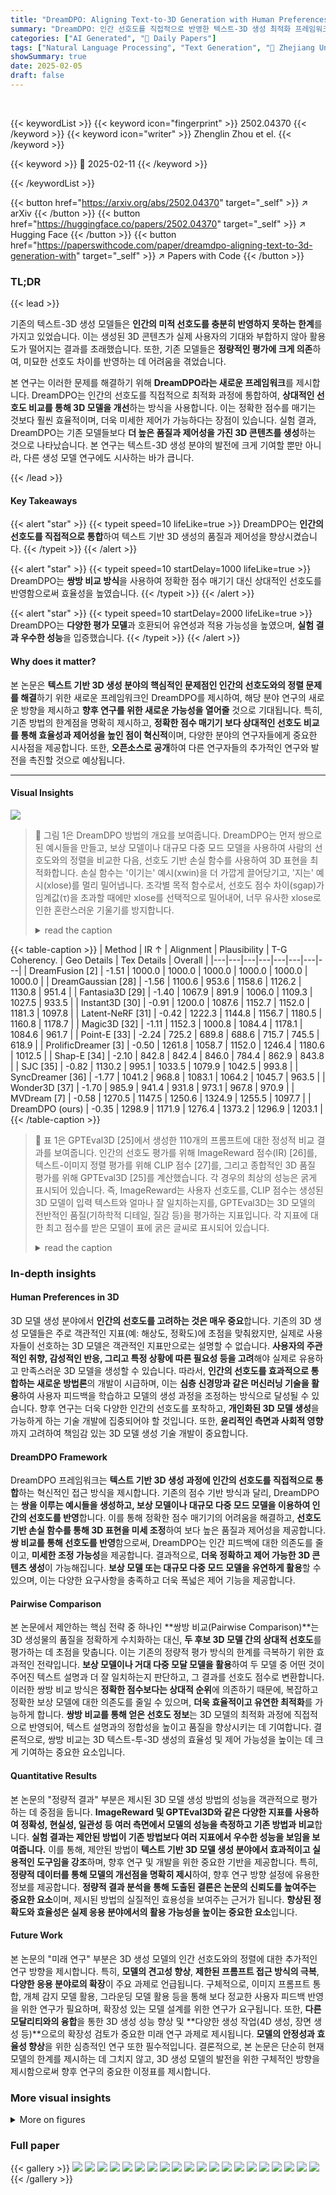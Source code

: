 ```yaml
---
title: "DreamDPO: Aligning Text-to-3D Generation with Human Preferences via Direct Preference Optimization"
summary: "DreamDPO: 인간 선호도를 직접적으로 반영한 텍스트-3D 생성 최적화 프레임워크"
categories: ["AI Generated", "🤗 Daily Papers"]
tags: ["Natural Language Processing", "Text Generation", "🏢 Zhejiang University",]
showSummary: true
date: 2025-02-05
draft: false
---
```


<br>

{{< keywordList >}}
{{< keyword icon="fingerprint" >}} 2502.04370 {{< /keyword >}}
{{< keyword icon="writer" >}} Zhenglin Zhou et el. {{< /keyword >}}
 
{{< keyword >}} 🤗 2025-02-11 {{< /keyword >}}
 
{{< /keywordList >}}

{{< button href="https://arxiv.org/abs/2502.04370" target="_self" >}}
↗ arXiv
{{< /button >}}
{{< button href="https://huggingface.co/papers/2502.04370" target="_self" >}}
↗ Hugging Face
{{< /button >}}
{{< button href="https://paperswithcode.com/paper/dreamdpo-aligning-text-to-3d-generation-with" target="_self" >}}
↗ Papers with Code
{{< /button >}}




### TL;DR


{{< lead >}}

기존의 텍스트-3D 생성 모델들은 **인간의 미적 선호도를 충분히 반영하지 못하는 한계**를 가지고 있었습니다. 이는 생성된 3D 콘텐츠가 실제 사용자의 기대와 부합하지 않아 활용도가 떨어지는 결과를 초래했습니다. 또한, 기존 모델들은 **정량적인 평가에 크게 의존**하여, 미묘한 선호도 차이를 반영하는 데 어려움을 겪었습니다. 



본 연구는 이러한 문제를 해결하기 위해 **DreamDPO라는 새로운 프레임워크**를 제시합니다. DreamDPO는 인간의 선호도를 직접적으로 최적화 과정에 통합하여, **상대적인 선호도 비교를 통해 3D 모델을 개선**하는 방식을 사용합니다.  이는 정확한 점수를 매기는 것보다 훨씬 효율적이며, 더욱 미세한 제어가 가능하다는 장점이 있습니다. 실험 결과, DreamDPO는 기존 모델들보다 **더 높은 품질과 제어성을 가진 3D 콘텐츠를 생성**하는 것으로 나타났습니다.  본 연구는 텍스트-3D 생성 분야의 발전에 크게 기여할 뿐만 아니라, 다른 생성 모델 연구에도 시사하는 바가 큽니다.

{{< /lead >}}


#### Key Takeaways

{{< alert "star" >}}
{{< typeit speed=10 lifeLike=true >}} DreamDPO는 **인간의 선호도를 직접적으로 통합**하여 텍스트 기반 3D 생성의 품질과 제어성을 향상시켰습니다. {{< /typeit >}}
{{< /alert >}}

{{< alert "star" >}}
{{< typeit speed=10 startDelay=1000 lifeLike=true >}} DreamDPO는 **쌍방 비교 방식**을 사용하여 정확한 점수 매기기 대신 상대적인 선호도를 반영함으로써 효율성을 높였습니다. {{< /typeit >}}
{{< /alert >}}

{{< alert "star" >}}
{{< typeit speed=10 startDelay=2000 lifeLike=true >}} DreamDPO는 **다양한 평가 모델**과 호환되어 유연성과 적용 가능성을 높였으며, **실험 결과 우수한 성능**을 입증했습니다. {{< /typeit >}}
{{< /alert >}}

#### Why does it matter?
본 논문은 **텍스트 기반 3D 생성 분야의 핵심적인 문제점인 인간의 선호도와의 정렬 문제를 해결**하기 위한 새로운 프레임워크인 DreamDPO를 제시하여, 해당 분야 연구의 새로운 방향을 제시하고 **향후 연구를 위한 새로운 가능성을 열어줄** 것으로 기대됩니다.  특히, 기존 방법의 한계점을 명확히 제시하고,  **정확한 점수 매기기 보다 상대적인 선호도 비교를 통해 효율성과 제어성을 높인 점이 혁신적**이며, 다양한 분야의 연구자들에게 중요한 시사점을 제공합니다. 또한,  **오픈소스로 공개**하여 다른 연구자들의 추가적인 연구와 발전을 촉진할 것으로 예상됩니다.

------
#### Visual Insights



![](https://arxiv.org/html/2502.04370/x1.png)

> 🔼 그림 1은 DreamDPO 방법의 개요를 보여줍니다. DreamDPO는 먼저 쌍으로 된 예시들을 만들고, 보상 모델이나 대규모 다중 모드 모델을 사용하여 사람의 선호도와의 정렬을 비교한 다음, 선호도 기반 손실 함수를 사용하여 3D 표현을 최적화합니다. 손실 함수는 '이기는' 예시(xwin)을 더 가깝게 끌어당기고, '지는' 예시(xlose)를 멀리 밀어냅니다. 조각별 목적 함수로서, 선호도 점수 차이(sgap)가 임계값(τ)을 초과할 때에만 xlose를 선택적으로 밀어내어, 너무 유사한 xlose로 인한 혼란스러운 기울기를 방지합니다.
> <details>
> <summary>read the caption</summary>
> Figure 1: Overview of our method. DreamDPO first constructs pairwise examples, then compares their alignment with human preferences using reward or large multimodal models, and lastly optimizes the 3D presentation with a preference-driven loss function. The loss function pulls the win example 𝐱twinsuperscriptsubscript𝐱𝑡win\mathbf{x}_{t}^{\text{win}}bold_x start_POSTSUBSCRIPT italic_t end_POSTSUBSCRIPT start_POSTSUPERSCRIPT win end_POSTSUPERSCRIPT closer and pushes the lose example 𝐱tlosesuperscriptsubscript𝐱𝑡lose\mathbf{x}_{t}^{\text{lose}}bold_x start_POSTSUBSCRIPT italic_t end_POSTSUBSCRIPT start_POSTSUPERSCRIPT lose end_POSTSUPERSCRIPT away. As a piecewise objective, it selectively pushes 𝐱tlosesuperscriptsubscript𝐱𝑡lose\mathbf{x}_{t}^{\text{lose}}bold_x start_POSTSUBSCRIPT italic_t end_POSTSUBSCRIPT start_POSTSUPERSCRIPT lose end_POSTSUPERSCRIPT only when the preference score gap sgapsubscript𝑠gaps_{\text{gap}}italic_s start_POSTSUBSCRIPT gap end_POSTSUBSCRIPT exceeds a threshold τ𝜏\tauitalic_τ, preventing chaotic gradients from overly similar 𝐱tlosesuperscriptsubscript𝐱𝑡lose\mathbf{x}_{t}^{\text{lose}}bold_x start_POSTSUBSCRIPT italic_t end_POSTSUBSCRIPT start_POSTSUPERSCRIPT lose end_POSTSUPERSCRIPT.
> </details>





{{< table-caption >}}
| Method | IR ↑ | Alignment | Plausibility | T-G Coherency. | Geo Details | Tex Details | Overall |
|---|---|---|---|---|---|---|---| 
| DreamFusion [2] | -1.51 | 1000.0 | 1000.0 | 1000.0 | 1000.0 | 1000.0 | 1000.0 |
| DreamGaussian [28] | -1.56 | 1100.6 | 953.6 | 1158.6 | 1126.2 | 1130.8 | 951.4 |
| Fantasia3D [29] | -1.40 | 1067.9 | 891.9 | 1006.0 | 1109.3 | 1027.5 | 933.5 |
| Instant3D [30] | -0.91 | 1200.0 | 1087.6 | 1152.7 | 1152.0 | 1181.3 | 1097.8 |
| Latent-NeRF [31] | -0.42 | 1222.3 | 1144.8 | 1156.7 | 1180.5 | 1160.8 | 1178.7 |
| Magic3D [32] | -1.11 | 1152.3 | 1000.8 | 1084.4 | 1178.1 | 1084.6 | 961.7 |
| Point-E [33] | -2.24 | 725.2 | 689.8 | 688.6 | 715.7 | 745.5 | 618.9 |
| ProlificDreamer [3] | -0.50 | 1261.8 | 1058.7 | 1152.0 | 1246.4 | 1180.6 | 1012.5 |
| Shap-E [34] | -2.10 | 842.8 | 842.4 | 846.0 | 784.4 | 862.9 | 843.8 |
| SJC [35] | -0.82 | 1130.2 | 995.1 | 1033.5 | 1079.9 | 1042.5 | 993.8 |
| SyncDreamer [36] | -1.77 | 1041.2 | 968.8 | 1083.1 | 1064.2 | 1045.7 | 963.5 |
| Wonder3D [37] | -1.70 | 985.9 | 941.4 | 931.8 | 973.1 | 967.8 | 970.9 |
| MVDream [7] | -0.58 | 1270.5 | 1147.5 | 1250.6 | 1324.9 | 1255.5 | 1097.7 |
| DreamDPO (ours) | -0.35 | 1298.9 | 1171.9 | 1276.4 | 1373.2 | 1296.9 | 1203.1 |{{< /table-caption >}}

> 🔼 표 1은 GPTEval3D [25]에서 생성한 110개의 프롬프트에 대한 정성적 비교 결과를 보여줍니다.  인간의 선호도 평가를 위해 ImageReward 점수(IR) [26]를, 텍스트-이미지 정렬 평가를 위해 CLIP 점수 [27]를, 그리고 종합적인 3D 품질 평가를 위해 GPTEval3D [25]를 계산했습니다. 각 경우의 최상의 성능은 굵게 표시되어 있습니다.  즉,  ImageReward는 사용자 선호도를, CLIP 점수는 생성된 3D 모델이 입력 텍스트와 얼마나 잘 일치하는지를, GPTEval3D는 3D 모델의 전반적인 품질(기하학적 디테일, 질감 등)을 평가하는 지표입니다. 각 지표에 대한 최고 점수를 받은 모델이 표에 굵은 글씨로 표시되어 있습니다.
> <details>
> <summary>read the caption</summary>
> Table 1:  Qualitative comparisons on 110 prompts generated by GPTEval3D [25]. We calculate the ImageReward score (IR) [26] for human preference evaluation, the CLIP score [27] for text-image alignment evaluation, and GPTEval3D [25] for comprehensive 3D quality evaluation. The best performance in each case is shown in bold.
> </details>





### In-depth insights


#### Human Preferences in 3D
3D 모델 생성 분야에서 **인간의 선호도를 고려하는 것은 매우 중요**합니다. 기존의 3D 생성 모델들은 주로 객관적인 지표(예: 해상도, 정확도)에 초점을 맞춰왔지만, 실제로 사용자들이 선호하는 3D 모델은 객관적인 지표만으로는 설명할 수 없습니다. **사용자의 주관적인 취향, 감성적인 반응, 그리고 특정 상황에 따른 필요성 등을 고려**해야 실제로 유용하고 만족스러운 3D 모델을 생성할 수 있습니다. 따라서, **인간의 선호도를 효과적으로 통합하는 새로운 방법론**의 개발이 시급하며, 이는 **심층 신경망과 같은 머신러닝 기술을 활용**하여 사용자 피드백을 학습하고 모델의 생성 과정을 조정하는 방식으로 달성될 수 있습니다.  향후 연구는 더욱 다양한 인간의 선호도를 포착하고, **개인화된 3D 모델 생성**을 가능하게 하는 기술 개발에 집중되어야 할 것입니다. 또한, **윤리적인 측면과 사회적 영향**까지 고려하여 책임감 있는 3D 모델 생성 기술 개발이 중요합니다.

#### DreamDPO Framework
DreamDPO 프레임워크는 **텍스트 기반 3D 생성 과정에 인간의 선호도를 직접적으로 통합**하는 혁신적인 접근 방식을 제시합니다. 기존의 점수 기반 방식과 달리, DreamDPO는 **쌍을 이루는 예시들을 생성하고, 보상 모델이나 대규모 다중 모드 모델을 이용하여 인간의 선호도를 반영**합니다. 이를 통해 정확한 점수 매기기의 어려움을 해결하고, **선호도 기반 손실 함수를 통해 3D 표현을 미세 조정**하여 보다 높은 품질과 제어성을 제공합니다. **쌍 비교를 통해 선호도를 반영**함으로써, DreamDPO는 인간 피드백에 대한 의존도를 줄이고, **미세한 조정 가능성**을 제공합니다.  결과적으로, **더욱 정확하고 제어 가능한 3D 콘텐츠 생성**이 가능해집니다.  **보상 모델 또는 대규모 다중 모드 모델을 유연하게 활용**할 수 있으며, 이는 다양한 요구사항을 충족하고 더욱 폭넓은 제어 기능을 제공합니다.

#### Pairwise Comparison
본 논문에서 제안하는 핵심 전략 중 하나인 **쌍방 비교(Pairwise Comparison)**는 3D 생성물의 품질을 정확하게 수치화하는 대신, **두 후보 3D 모델 간의 상대적 선호도**를 평가하는 데 초점을 맞춥니다. 이는 기존의 정량적 평가 방식의 한계를 극복하기 위한 효과적인 전략입니다.  **보상 모델이나 거대 다중 모달 모델을 활용**하여 두 모델 중 어떤 것이 주어진 텍스트 설명과 더 잘 일치하는지 판단하고, 그 결과를 선호도 점수로 변환합니다. 이러한 쌍방 비교 방식은 **정확한 점수보다는 상대적 순위**에 의존하기 때문에, 복잡하고 정확한 보상 모델에 대한 의존도를 줄일 수 있으며, **더욱 효율적이고 유연한 최적화**를 가능하게 합니다. **쌍방 비교를 통해 얻은 선호도 정보**는 3D 모델의 최적화 과정에 직접적으로 반영되어, 텍스트 설명과의 정합성을 높이고 품질을 향상시키는 데 기여합니다.  결론적으로, 쌍방 비교는 3D 텍스트-투-3D 생성의 효율성 및 제어 가능성을 높이는 데 크게 기여하는 중요한 요소입니다.

#### Quantitative Results
본 논문의 "정량적 결과" 부분은 제시된 3D 모델 생성 방법의 성능을 객관적으로 평가하는 데 중점을 둡니다. **ImageReward 및 GPTEval3D와 같은 다양한 지표를 사용하여 정확성, 현실성, 일관성 등 여러 측면에서 모델의 성능을 측정하고 기존 방법과 비교**합니다.  **실험 결과는 제안된 방법이 기존 방법보다 여러 지표에서 우수한 성능을 보임을 보여줍니다.** 이를 통해, 제안된 방법이 **텍스트 기반 3D 모델 생성 분야에서 효과적이고 실용적인 도구임을 강조**하며, 향후 연구 및 개발을 위한 중요한 기반을 제공합니다. 특히, **정량적 데이터를 통해 모델의 개선점을 명확히 제시**하여, 향후 연구 방향 설정에 유용한 정보를 제공합니다.  **정량적 결과 분석을 통해 도출된 결론은 논문의 신뢰도를 높여주는 중요한 요소**이며, 제시된 방법의 실질적인 효용성을 보여주는 근거가 됩니다.  **향상된 정확도와 효율성은 실제 응용 분야에서의 활용 가능성을 높이는 중요한 요소**입니다.

#### Future Work
본 논문의 "미래 연구" 부분은 3D 생성 모델의 인간 선호도와의 정렬에 대한 추가적인 연구 방향을 제시합니다. 특히, **모델의 견고성 향상**, **제한된 프롬프트 접근 방식의 극복**, **다양한 응용 분야로의 확장**이 주요 과제로 언급됩니다.  구체적으로, 이미지 프롬프트 통합, 개체 감지 모델 활용, 그라운딩 모델 활용 등을 통해 보다 정교한 사용자 피드백 반영을 위한 연구가 필요하며, 확장성 있는 모델 설계를 위한 연구가 요구됩니다.  또한, **다른 모달리티와의 융합**을 통한 3D 생성 성능 향상 및 **다양한 생성 작업(4D 생성, 장면 생성 등)**으로의 확장성 검토가 중요한 미래 연구 과제로 제시됩니다.  **모델의 안정성과 효율성 향상**을 위한 심층적인 연구 또한 필수적입니다.  결론적으로, 본 논문은 단순히 현재 모델의 한계를 제시하는 데 그치지 않고, 3D 생성 모델의 발전을 위한 구체적인 방향을 제시함으로써 향후 연구의 중요한 이정표를 제시합니다.


### More visual insights

<details>
<summary>More on figures
</summary>


![](https://arxiv.org/html/2502.04370/x2.png)

> 🔼 그림 2는 GPTEval3D 벤치마크 [25]에 대한 정성적 비교 결과를 보여줍니다. 빨간색으로 표시된 기존 방법들은 제시된 텍스트와 일치하는 3D 모델 생성에 어려움을 겪는 반면, DreamDPO는 텍스트 매칭을 개선하여 사람의 선호도에 더 부합하는 고품질의 3D 모델을 생성합니다. 자세한 내용은 확대하여 확인하십시오.
> <details>
> <summary>read the caption</summary>
> Figure 2:  Qualitative comparisons on the benchmark of GPTEval3D [25]. Existing methods struggle with text matching, as marked in red. DreamDPO improves text matching, which provides better human preference results. (Zoom in to see the details.)
> </details>



![](https://arxiv.org/html/2502.04370/x3.png)

> 🔼 이 그림은 DreamDPO와 MVDream [7]의 성능을 짧은 프롬프트와 긴 프롬프트 모두에서 비교한 정성적 분석 결과를 보여줍니다. 빨간색으로 표시된 부분은 DreamDPO가 MVDream보다 사람의 선호도를 더 잘 반영하는 결과를 생성했음을 나타냅니다. DreamDPO는 짧고 긴 프롬프트 모두에서 더 나은 성능을 보이며, 텍스트 일치도가 향상되고, 더 높은 품질의 질감과 기하학적 디테일을 제공합니다. 그림의 자세한 내용은 확대하여 확인할 수 있습니다.
> <details>
> <summary>read the caption</summary>
> Figure 3:  Qualitative comparisons with MVDream [7]. DreamDPO performs well across short to long prompts, offering better human preference results, marked in red. (Zoom in to see the details.)
> </details>



![](https://arxiv.org/html/2502.04370/x4.png)

> 🔼 그림 4는 DreamDPO 모델의 백본(backbone)으로 Stable Diffusion v2.1 [17]을 사용했을 때의 결과를 보여줍니다.  본 실험은 DreamDPO가 SD2.1과 같은 고급 백본 확산 모델을 효과적으로 활용하여 성능을 향상시킬 수 있음을 보여줍니다. 그림은 다양한 텍스트 프롬프트에 대한 생성 결과를 보여주며,  DreamDPO가 SD2.1을 백본으로 사용했을 때에도 고품질의 3D 모델을 생성할 수 있음을 시각적으로 증명합니다. 향후 더욱 발전된 백본 확산 모델을 활용하면 DreamDPO의 성능이 더욱 향상될 가능성을 시사합니다.
> <details>
> <summary>read the caption</summary>
> Figure 4: The analysis of backbone. We present the results of DreamDPO using Stable Diffusion v2.1 (SD2.1) [17]. DreamDPO demonstrates effective performance with SD2.1, highlighting its potential to leverage more advanced backbone diffusion models for further improvements.
> </details>



![](https://arxiv.org/html/2502.04370/x5.png)

> 🔼 이 그림은 DreamDPO 모델이 ImageReward 모델을 사용했을 때의 결과를 보여줍니다. ImageReward는 이미지에 대한 사람의 선호도를 평가하는 데 사용되는 보상 모델입니다. 이 그림을 통해 DreamDPO가 ImageReward를 사용하여 효과적인 성능을 달성하고, 더욱 강력한 보상 모델을 활용하면 생성 품질을 더욱 향상시킬 수 있음을 보여줍니다.
> <details>
> <summary>read the caption</summary>
> Figure 5: The analysis of reward models. We present the results of DreamDPO using ImageReward [26]. DreamDPO demonstrates effective performance with ImageReward, highlighting its potential to leverage stronger reward models to further enhance generation quality.
> </details>



![](https://arxiv.org/html/2502.04370/x6.png)

> 🔼 그림 6은 점수 차이 임계값 τ(tau)에 대한 분석을 보여줍니다. 연구진은 τ 값을 0.01에서 0까지 변화시키면서 2차원 토이 실험을 수행했습니다. 그 결과, 작지만 0이 아닌 τ 값은 유사한 'lose' 예시를 효과적으로 걸러내어 더욱 상세한 결과물을 생성하는 데 기여함을 보여줍니다.  즉,  τ 값이 너무 작으면 비슷한 결과물들을 구분하지 못하고, 너무 크면 좋은 결과물들을 제외할 수 있으므로 적절한 τ 값을 설정하는 것이 중요함을 시사합니다.
> <details>
> <summary>read the caption</summary>
> Figure 6:  The analysis of the score gap threshold τ𝜏\tauitalic_τ. We conduct 2D toy experiments with τ𝜏\tauitalic_τ ranging from 0.010.010.010.01 to 00. The results indicate that a small but non-zero τ𝜏\tauitalic_τ effectively filters out overly similar lose examples, leading to more detailed outputs.
> </details>



![](https://arxiv.org/html/2502.04370/x7.png)

> 🔼 그림 7은 DreamReward [12]와 비교하여 제안된 DreamDPO 모델의 성능을 보여줍니다. 빨간색으로 표시된 부분처럼 DreamDPO는 텍스트 매칭을 개선하고 기하학적 및 질감 세부 정보를 향상시킵니다. DreamReward는 양호한 화질의 3D 자산을 생성하지만, 텍스트와 일치하지 않는 경우가 많고(예: 자전거에 꽃잎이 있는 경우), 세부 사항이 부족한 반면 DreamDPO는 텍스트와의 정합성을 개선하고 질감 및 기하학적 디테일을 향상시킨다는 것을 보여줍니다.
> <details>
> <summary>read the caption</summary>
> Figure 7:  Qualitative comparisons with DreamReward [12]. DreamDPO improves both text matching (marked in red) and geometric/texture details.
> </details>



![](https://arxiv.org/html/2502.04370/x8.png)

> 🔼 그림 8은 DreamDPO가 대규모 다중 모달 모델(LMM)을 사용하여 3D 자산 생성 결과를 보여줍니다. QwenVL [41]과 같은 LMM을 활용하여 3D 자산의 개수와 속성을 수정하는 명시적 지침을 제공하는 방법의 잠재력을 탐구합니다. 그림 왼쪽 상단에는 LMM을 사용한 쌍 비교의 세부 정보가 나와 있으며, 여기에는 질문과 승/패 기준이 포함됩니다. 질문을 신중하게 설계함으로써 DreamDPO는 최적화를 안내하는 데 승/패 예제를 모두 활용할 수 있습니다.
> <details>
> <summary>read the caption</summary>
> Figure 8:  The generation results of DreamDPO with large multi-modal models (LMMs). We explore the potential of our method to leverage LMMs, such as QwenVL [41] for explicit guidance in correcting the number and attribute of 3D assets. The left corner shows the details of pairwise comparisons using the LMM, including the question and win/lose criteria. By carefully designing the question, DreamDPO can leverage both win and lose examples to guide optimization. (Zoom in to see the details.)
> </details>



![](https://arxiv.org/html/2502.04370/x9.png)

> 🔼  그림 9는 쌍으로 이루어진 예시 생성 과정을 분석한 결과를 보여줍니다. 동일한 시간 단계에서 서로 다른 가우시안 노이즈를 추가하는 방법(1)과, 서로 다른 시간 단계에서 동일한 가우시안 노이즈를 추가하는 방법(2)의 두 가지 방법을 비교하여 어떤 방법이 더 효과적인지 보여줍니다.  각 방법은 생성된 이미지 쌍의 품질과 다양성에 어떤 영향을 미치는지 보여주는 시각적 비교를 제공합니다. 이를 통해, DreamDPO 모델의 성능을 최적화하기 위한 최적의 예시 생성 전략을 결정하는 데 도움이 됩니다.
> <details>
> <summary>read the caption</summary>
> Figure 9: The analysis of pairwise example construction. We compare (1) different noises: adding different Gaussian noises with the same timesteps, and (2) difference timesteps: adding the same Gaussian noise with different timesteps.
> </details>



![](https://arxiv.org/html/2502.04370/x10.png)

> 🔼 그림 10은 DreamDPO의 추가적인 활용 사례를 보여줍니다.  Gaussian 기반 아바타 생성 프레임워크[48]와 DreamDPO를 결합하여 간단한 실험을 통해 text-to-avatar 생성을 수행했습니다.  DreamDPO가 기존의 Gaussian 기반 아바타 생성 방식을 개선하여 더욱 향상된 아바타를 생성하는 것을 보여주는 실험 결과입니다. 자세한 내용은 부록 B.3절을 참조하십시오.
> <details>
> <summary>read the caption</summary>
> Figure 10: The further application of DreamDPO. We conduct toy experiments on text-to-avatar generation by combining DreamDPO with Gaussian-based avatar generation framework [48]. More details can be checked in Appendix B.3.
> </details>



![](https://arxiv.org/html/2502.04370/x11.png)

> 🔼 이 그림은 DreamDPO를 사용하여 생성된 추가적인 정성적 결과를 보여줍니다.  MVDream 모델의 결과와 비교하여 DreamDPO가 텍스트와 더 잘 일치하고 기하학적 및 질감 세부 사항이 향상된 고품질 3D 자산을 생성하는 것을 보여줍니다.  각 행은 특정 텍스트 프롬프트에 대한 두 모델의 결과를 비교하며,  DreamDPO의 결과가 프롬프트를 더 정확하게 반영하고 더욱 세밀하고 현실감 있는 3D 모델을 생성함을 시각적으로 보여줍니다.
> <details>
> <summary>read the caption</summary>
> Figure 11: More qualitative results using DreamDPO.
> </details>



![](https://arxiv.org/html/2502.04370/x12.png)

> 🔼 그림 12는 DreamDPO를 사용하여 생성한 추가적인 정성적 결과를 보여줍니다.  DreamDPO가 다양한 텍스트 프롬프트에 대해 고품질의 3D 자산을 생성하고, 텍스트와의 정렬 및 기하학적/질감 세부 사항을 향상시킨다는 것을 보여주는 여러 예시 이미지들을 포함하고 있습니다.  이미지는 다양한 객체와 장면을 포착하여 DreamDPO의 유연성과 적응력을 강조합니다.
> <details>
> <summary>read the caption</summary>
> Figure 12: More qualitative results using DreamDPO.
> </details>



</details>






### Full paper

{{< gallery >}}
<img src="paper_images/1.png" class="grid-w50 md:grid-w33 xl:grid-w25" />
<img src="paper_images/2.png" class="grid-w50 md:grid-w33 xl:grid-w25" />
<img src="paper_images/3.png" class="grid-w50 md:grid-w33 xl:grid-w25" />
<img src="paper_images/4.png" class="grid-w50 md:grid-w33 xl:grid-w25" />
<img src="paper_images/5.png" class="grid-w50 md:grid-w33 xl:grid-w25" />
<img src="paper_images/6.png" class="grid-w50 md:grid-w33 xl:grid-w25" />
<img src="paper_images/7.png" class="grid-w50 md:grid-w33 xl:grid-w25" />
<img src="paper_images/8.png" class="grid-w50 md:grid-w33 xl:grid-w25" />
<img src="paper_images/9.png" class="grid-w50 md:grid-w33 xl:grid-w25" />
<img src="paper_images/10.png" class="grid-w50 md:grid-w33 xl:grid-w25" />
<img src="paper_images/11.png" class="grid-w50 md:grid-w33 xl:grid-w25" />
<img src="paper_images/12.png" class="grid-w50 md:grid-w33 xl:grid-w25" />
<img src="paper_images/13.png" class="grid-w50 md:grid-w33 xl:grid-w25" />
<img src="paper_images/14.png" class="grid-w50 md:grid-w33 xl:grid-w25" />
<img src="paper_images/15.png" class="grid-w50 md:grid-w33 xl:grid-w25" />
<img src="paper_images/16.png" class="grid-w50 md:grid-w33 xl:grid-w25" />
<img src="paper_images/17.png" class="grid-w50 md:grid-w33 xl:grid-w25" />
<img src="paper_images/18.png" class="grid-w50 md:grid-w33 xl:grid-w25" />
<img src="paper_images/19.png" class="grid-w50 md:grid-w33 xl:grid-w25" />
<img src="paper_images/20.png" class="grid-w50 md:grid-w33 xl:grid-w25" />
{{< /gallery >}}